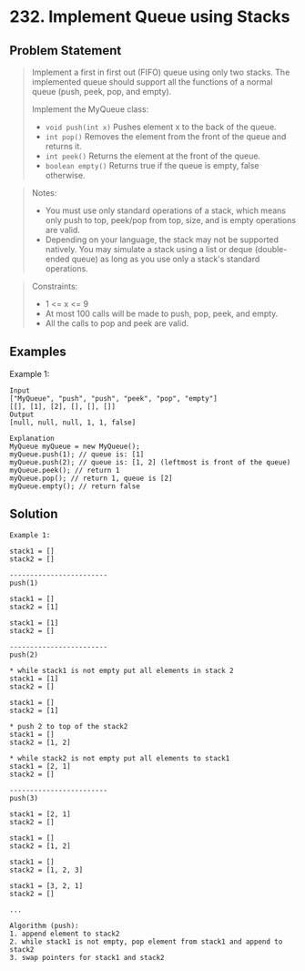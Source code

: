 # 232. Implement Queue using Stacks

## Problem Statement

> Implement a first in first out (FIFO) queue using only two stacks. The implemented queue should support all the functions of a normal queue (push, peek, pop, and empty).
>
> Implement the MyQueue class:
>
> - `void push(int x)` Pushes element x to the back of the queue.
> - `int pop()` Removes the element from the front of the queue and returns it.
> - `int peek()` Returns the element at the front of the queue.
> - `boolean empty()` Returns true if the queue is empty, false otherwise.

> Notes:
>
> - You must use only standard operations of a stack, which means only push to top, peek/pop from top, size, and is empty operations are valid.
> - Depending on your language, the stack may not be supported natively. You may simulate a stack using a list or deque (double-ended queue) as long as you use only a stack's standard operations.

> Constraints:
>
> - 1 <= x <= 9
> - At most 100 calls will be made to push, pop, peek, and empty.
> - All the calls to pop and peek are valid.

## Examples

Example 1:

```
Input
["MyQueue", "push", "push", "peek", "pop", "empty"]
[[], [1], [2], [], [], []]
Output
[null, null, null, 1, 1, false]

Explanation
MyQueue myQueue = new MyQueue();
myQueue.push(1); // queue is: [1]
myQueue.push(2); // queue is: [1, 2] (leftmost is front of the queue)
myQueue.peek(); // return 1
myQueue.pop(); // return 1, queue is [2]
myQueue.empty(); // return false
```

## Solution

```
Example 1:

stack1 = []
stack2 = []

------------------------
push(1)

stack1 = []
stack2 = [1]

stack1 = [1]
stack2 = []

------------------------
push(2)

* while stack1 is not empty put all elements in stack 2
stack1 = [1]
stack2 = []

stack1 = []
stack2 = [1]

* push 2 to top of the stack2
stack1 = []
stack2 = [1, 2]

* while stack2 is not empty put all elements to stack1
stack1 = [2, 1]
stack2 = []

------------------------
push(3)

stack1 = [2, 1]
stack2 = []

stack1 = []
stack2 = [1, 2]

stack1 = []
stack2 = [1, 2, 3]

stack1 = [3, 2, 1]
stack2 = []

...

Algorithm (push):
1. append element to stack2
2. while stack1 is not empty, pop element from stack1 and append to stack2
3. swap pointers for stack1 and stack2
```
